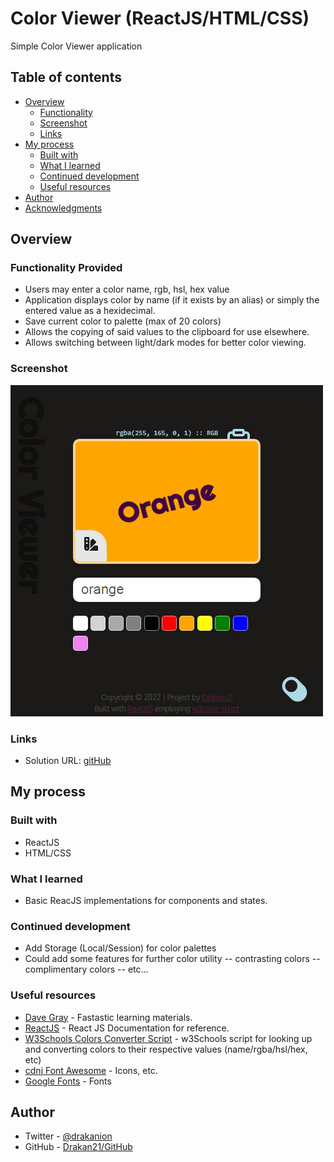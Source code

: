 # Color Viewer (ReactJS/HTML/CSS)

Simple Color Viewer application

## Table of contents

-   [Overview](#overview)
    -   [Functionality](#functions)
    -   [Screenshot](#screenshot)
    -   [Links](#links)
-   [My process](#my-process)
    -   [Built with](#built-with)
    -   [What I learned](#what-i-learned)
    -   [Continued development](#continued-development)
    -   [Useful resources](#useful-resources)
-   [Author](#author)
-   [Acknowledgments](#acknowledgments)

## Overview

### Functionality Provided

-   Users may enter a color name, rgb, hsl, hex value
-   Application displays color by name (if it exists by an alias) or simply the entered value as a hexidecimal.
-   Save current color to palette (max of 20 colors)
-   Allows the copying of said values to the clipboard for use elsewhere.
-   Allows switching between light/dark modes for better color viewing.

### Screenshot

![](./screenshot.jpg)

### Links

-   Solution URL: [gitHub](https://github.com/Drakan21/ColorViewer)

## My process

### Built with

-   ReactJS
-   HTML/CSS

### What I learned

-   Basic ReacJS implementations for components and states.

### Continued development

-   Add Storage (Local/Session) for color palettes
-   Could add some features for further color utility
    -- contrasting colors
    -- complimentary colors
    -- etc...

### Useful resources

-   [Dave Gray](https://www.youtube.com/watch?v=RVFAyFWO4go&t=10363s) - Fastastic learning materials.
-   [ReactJS](https://reactjs.org/docs) - React JS Documentation for reference.
-   [W3Schools Colors Converter Script](https://www.w3schools.com/colors/colors_converter.asp) - w3Schools script for looking up and converting colors to their respective values (name/rgba/hsl/hex, etc)
-   [cdnj Font Awesome](https://cdnjs.com/libraries/font-awesome) - Icons, etc.
-   [Google Fonts](https://fonts.google.com) - Fonts

## Author

-   Twitter - [@drakanion](https://www.twitter.com/drakanion)
-   GitHub - [Drakan21/GitHub](https://github.com/Drakan21)
